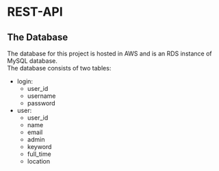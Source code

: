 # REST-API

## The Database
The database for this project is hosted in AWS and is an RDS instance of MySQL database.<br>
The database consists of two tables:
- login:
  - user_id
  - username
  - password
- user:
  - user_id
  - name
  - email
  - admin
  - keyword
  - full_time
  - location
